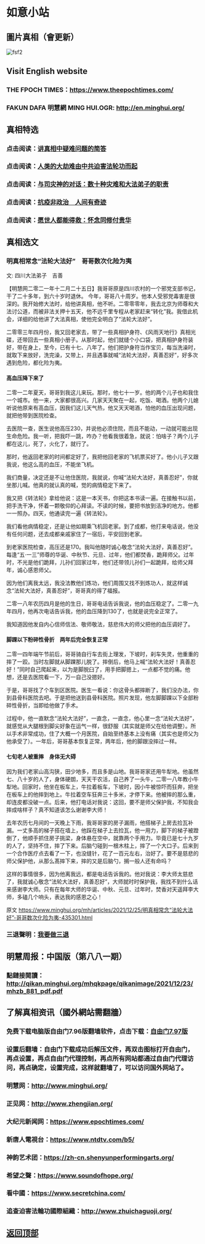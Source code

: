 # 如意小站

## 圖片真相（會更新）

![fsf2](https://user-images.githubusercontent.com/79625284/147382284-29ae58e5-c2bd-4def-968e-43d57e9909ae.jpg)

## Visit English website

### THE FPOCH TIMES：https://www.theepochtimes.com/

### FAKUN DAFA 明慧網 MING HUI.OGR: http://en.minghui.org/

## 真相特选

### 点击阅读：[讲真相中疑难问题的简答](https://github.com/pinhe91/jcxw3/tree/main)

### 点击阅读：[人类的大劫难由中共迫害法轮功而起](https://github.com/pinhe91/jcxw4/tree/main) 

### 点击阅读：[与司灾神的对话：数十种灾难和大法弟子的职责](https://github.com/pinhe91/jcxw1/tree/main) 

### 点击阅读：[抗疫非政治　人间有奇迹](https://github.com/pinhe91/jcxw2/tree/main) 

### 点击阅读：[愿世人都能得救：怀念同修付贵华](https://github.com/pinhe91/jcxw5/tree/main)

## 真相选文

### 明真相常念“法轮大法好”　哥哥数次化险为夷

文: 四川大法弟子　吉善

【明慧网二零二一年十二月二十五日】我哥哥原是四川农村的一个邪党支部书记，干了二十多年，到六十岁时退休。
今年，哥哥八十周岁。他本人受邪党毒害是很深的。我开始修大法时，给他讲真相，他不听。二零零零年，我去北京为师尊和大法讨公道，而被非法关押十五天，他不远千里专程从老家赶来“转化”我。我借此机会，详细的给他讲了大法真相，使他完全明白了“法轮大法好”。

二零零三年四月份，我又回老家去，带了一些真相护身符、《风雨天地行》真相光碟，还带回去一些真相小册子。从那时起，他们就缝个小口袋，把真相护身符装好，带在身上，至今，已有十七、八年了。他们把护身符当作宝贝，每当洗澡时，就取下来放好，洗完澡，又带上，并且遇事就喊“法轮大法好，真善忍好”，好多次遇到危险，都化险为夷。

#### 高血压降下来了

二零一二年夏天，哥哥到我这儿来玩。那时，他七十一岁。他的两个儿子也和我住一个城市。他一来，大家都很高兴。几家天天聚在一起，吃饭、喝酒。他两个儿媳听说他原来有高血压，因我们这儿天气热，他又天天喝酒，怕他的血压出现问题，就把他带到医院检查。

去医院一查，医生说他高压230，并说他必须住院，而且不能动，一动就可能出现生命危险。我一听，把我吓一跳，咋办？他看我很着急，就说：怕啥子？两个儿子都在这儿，死了，火化了，就行了。

那时，他返回老家的时间都定好了，我把他回老家的飞机票买好了。他小儿子又跟我说，他这么高的血压，不能坐飞机。

我们商量，决定还是不让他住医院，我就说，你喊“法轮大法好，真善忍好”，你就坐那儿喊。他真的就认真的喊，觉的病情稳定下来了。

我又把《转法轮》拿给他说：这是一本天书，你把这本书读一遍。在接触书以前，把手洗干净，怀着一颗敬仰的心拜读。不读的时候，要把书放到洁净的地方。他都一一照办。四天，他通读完一遍《转法轮》。

我们看他病情稳定，还是让他如期乘飞机回老家。到了成都，他打来电话说，他没有任何问题，还去成都亲戚家住了一宿后，平安回到老家。

到老家医院检查，高压还是170。我叫他随时诚心敬念“法轮大法好，真善忍好”。每逢“五·一三”师尊的华诞、中秋节、元旦、过年，他们都焚香，跪拜师父。过年时，不光是他们跪拜，儿孙们回家过年，他们还带领儿孙们一起跪拜，给师父拜年，诚心感恩师父。

因为他们离我太远，我没法教他们炼功，他们周围又找不到炼功人，就这样诚念“法轮大法好，真善忍好”，哥哥真的得了福报。

二零一八年农历四月是他的生日，哥哥电话告诉我说，他的血压稳定了。二零一九年四月，他再次电话告诉我，他的血压降到130了，也就是说完全正常了。

我知道因他发自内心信师信法、敬师敬法，慈悲伟大的师父把他的血压调好了。

#### 脚踝以下粉碎性骨折　两年后完全恢复正常

二零一四年端午节前后，哥哥骑自行车去街上理发，下坡时，刹车失灵，他重重的摔了一跤。当时左脚就从脚踝那儿脱了。摔倒后，他马上喊“法轮大法好！真善忍好！”同时自己爬起来，以为是脚脱臼了，用手把脚摁上，一点都不觉的痛。他想，还是去医院看一下，万一自己没摁好。

于是，哥哥找了个车到区医院。医生一看说：你这骨头都摔断了，我们没办法，你到县骨科医院去吧。于是把他送到县骨科医院。照片发现，他左脚脚踝以下全部粉碎性骨折，当即给他做了手术。

过程中，他一直默念“法轮大法好”，一直念，一直念，他心里一念“法轮大法好”，就感觉从大腿根到脚尖好象在运气一样，很舒服（其实就是师父在给他调整）。所以手术非常成功，住了大概一个月医院，自始至终基本上没有痛（其实也是师父为他承受了）。一年后，哥哥基本恢复正常，两年后，他的脚跟没摔过一样。

#### 七旬老人被重摔　身体无大碍

因为我们老家山高沟狭，田少地多，而且多是山地。我哥哥家还用牛犁地。他虽然七、八十岁的人了，身体硬朗，天天干农活，自己养了一头牛，二零一八年教小牛犁地。回家时，他坐在板车上，牛拉着板车，下坡时，因小牛被惊吓而狂奔，把坐在板车上的他摔到地上。牛拉着空车狂奔三十多米，才停下来。他被摔的那么重，却连皮都没破一点。后来，他打电话对我说：这回，要不是师父保护我，不知我会摔成啥样子？真不知道该怎么谢谢李大师！

去年农历七月间的一天晚上下雨，我哥哥家的房子漏雨，他搭梯子上房去捡瓦补漏。一丈多高的梯子搭在墙上，他踩在梯子上去捡瓦，他一用力，脚下的梯子被蹬倒了，他顺手抓住房子挑梁，身体悬在空中，就靠两个手用力。毕竟已是七十九岁的人了，坚持不住，摔了下来。后脑勺碰到一根木柱上，摔了一个大口子。后来到一个合作医疗点去看了一下，也没缝针，花了一百元左右，治好了。要不是慈悲的师父保护他，从那么髙摔下来，摔的又是后脑勺，搁一般人还有命吗？

这样的事情很多，因为他离我远，都是电话告诉我的。他对我说：李大师太慈悲了，我就诚心敬念“法轮大法好，真善忍好”，大师就时时保护我，我找不到什么话来感谢李大师。只有在每年大师的华诞、中秋、元旦、过年时，焚香对天遥拜李大师，多磕几个响头，表达我的感恩之心！

原文 https://www.minghui.org/mh/articles/2021/12/25/明真相常念“法轮大法好”-哥哥数次化险为夷-435301.html

### 三退聲明：[我要做三退](https://tuidang.epochtimes.com/)

## 明慧周报：中国版（第八八一期）

### 點鏈接閱讀：http://qikan.minghui.org/mhqkpage/qikanimage/2021/12/23/mhzb_881_pdf.pdf

## 了解真相资讯（國外網站需翻牆）

### 免费下载电脑版自由门7.96版翻墙软件，点击下载：[自由门7.97版](https://github.com/pinhe91/tuiguang/files/6839679/fg797r.zip)

### 设置后翻墙：自由门下载成功后解压文件，再双击图标打开自由门，再点设置，再点自由门代理控制，再点所有网站都通过自由门代理访问，再点确定，设置完成，这样就翻墙了，可以访问国外网站了。

### 明慧网：http://www.minghui.org/

### 正见网：http://www.zhengjian.org/

### 大纪元新闻网：https://www.epochtimes.com/

### 新唐人電視台：https://www.ntdtv.com/b5/

### 神韵艺术团：https://zh-cn.shenyunperformingarts.org/

### 希望之聲：https://www.soundofhope.org/

### 看中國：https://www.secretchina.com/

### 追查迫害法輪功國際組織：http://www.zhuichaguoji.org/

## [返回顶部](https://git.io/Js3EY)
